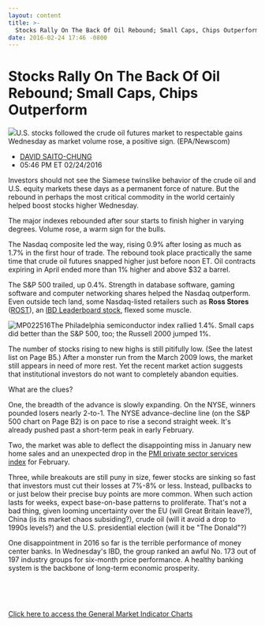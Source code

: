 ```yaml
---
layout: content
title: >-
  Stocks Rally On The Back Of Oil Rebound; Small Caps, Chips Outperform
date: 2016-02-24 17:46 -0800
---
```



Stocks Rally On The Back Of Oil Rebound; Small Caps, Chips Outperform
======================================================================


![](https://www.investors.com/wp-content/uploads/2016/02/BIGPIC-022516-newscom.jpg)U.S. stocks followed the crude oil futures market to respectable gains Wednesday as market volume rose, a positive sign. (EPA/Newscom)




* [DAVID SAITO-CHUNG](https://www.investors.com/author/chungd/ "Posts by DAVID SAITO-CHUNG")
* 05:46 PM ET 02/24/2016




Investors should not see the Siamese twinslike behavior of the crude oil and U.S. equity markets these days as a permanent force of nature. But the rebound in perhaps the most critical commodity in the world certainly helped boost stocks higher Wednesday.


The major indexes rebounded after sour starts to finish higher in varying degrees. Volume rose, a warm sign for the bulls.


The Nasdaq composite led the way, rising 0.9% after losing as much as 1.7% in the first hour of trade. The rebound took place practically the same time that crude oil futures snapped higher just before noon ET. Oil contracts expiring in April ended more than 1% higher and above $32 a barrel.


The S&P 500 trailed, up 0.4%. Strength in database software, gaming software and computer networking shares helped the Nasdaq outperform. Even outside tech land, some Nasdaq-listed retailers such as **Ross Stores** ([ROST](https://research.investors.com/quote.aspx?symbol=ROST)), an [IBD Leaderboard stock](http://leaderboard.investors.com/leaderboard/leaders/default.aspx), flexed some muscle.


![MP022516](https://www.investors.com/wp-content/uploads/2016/02/MP022516-223x300.jpg)The Philadelphia semiconductor index rallied 1.4%. Small caps did better than the S&P 500, too; the Russell 2000 jumped 1%.


The number of stocks rising to new highs is still pitifully low. (See the latest list on Page B5.) After a monster run from the March 2009 lows, the market still appears in need of more rest. Yet the recent market action suggests that institutional investors do not want to completely abandon equities.


What are the clues?


One, the breadth of the advance is slowly expanding. On the NYSE, winners pounded losers nearly 2-to-1. The NYSE advance-decline line (on the S&P 500 chart on Page B2) is on pace to rise a second straight week. It's already pushed past a short-term peak in early February.


Two, the market was able to deflect the disappointing miss in January new home sales and an unexpected drop in the [PMI private sector services index](http://research.investors.com/economic-calendar/) for February.


Three, while breakouts are still puny in size, fewer stocks are sinking so fast that investors must cut their losses at 7%-8% or less. Instead, pullbacks to or just below their precise buy points are more common. When such action lasts for weeks, expect base-on-base patterns to proliferate. That's not a bad thing, given looming uncertainty over the EU (will Great Britain leave?), China (is its market chaos subsiding?), crude oil (will it avoid a drop to 1990s levels?) and the U.S. presidential election (will it be "The Donald"?)


One disappointment in 2016 so far is the terrible performance of money center banks. In Wednesday's IBD, the group ranked an awful No. 173 out of 197 industry groups for six-month price performance. A healthy banking system is the backbone of long-term economic prosperity.


 


 


[Click here to access the General Market Indicator Charts](https://www.investors.com/wp-content/uploads/2016/02/GMI_022516.pdf)




